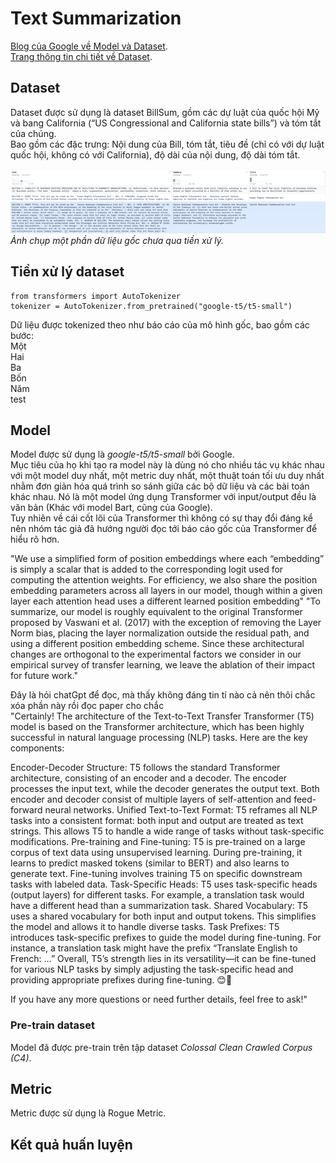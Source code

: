 # Text Summarization
[Blog của Google về Model và Dataset](https://research.google/blog/exploring-transfer-learning-with-t5-the-text-to-text-transfer-transformer/).  
[Trang thông tin chi tiết về Dataset](https://huggingface.co/datasets/billsum).  
## Dataset
Dataset được sử dụng là dataset BillSum, gồm các dự luật của quốc hội Mỹ và bang California (“US Congressional and California state bills”) và tóm tắt của chúng.  
Bao gồm các đặc trưng: Nội dung của Bill, tóm tắt, tiêu đề (chỉ có với dự luật quốc hội, không có với California), độ dài của nội dung, độ dài tóm tắt.  

![](./report_data/BillSumImg.png)  
*Ảnh chụp một phần dữ liệu gốc chưa qua tiền xử lý.*  
## Tiền xử lý dataset  
```
from transformers import AutoTokenizer
tokenizer = AutoTokenizer.from_pretrained("google-t5/t5-small")
```  
Dữ liệu được tokenized theo như báo cáo của mô hình gốc, bao gồm các bước:  
	Một  
	Hai  
	Ba  
	Bốn  
	Năm  
test
## Model  
Model được sử dụng là *google-t5/t5-small* bởi Google.  
Mục tiêu của họ khi tạo ra model này là dùng nó cho nhiều tác vụ khác nhau với một model duy nhất, một metric duy nhất, một thuật toán tối ưu duy nhất nhằm đơn giản hóa quá trình so sánh giữa các bộ dữ liệu và các bài toán khác nhau.
Nó là một model ứng dụng Transformer với input/output đều là văn bản (Khác với model Bart, cũng của Google).  
Tuy nhiên về cái cốt lõi của Transformer thì không có sự thay đổi đáng kể nên nhóm tác giả đã hướng người đọc tới báo cáo gốc của Transformer để hiểu rõ hơn.  
  
"We use a simplified form of position embeddings
where each “embedding” is simply a scalar that is added to the corresponding logit used
for computing the attention weights. For efficiency, we also share the position embedding
parameters across all layers in our model, though within a given layer each attention head
uses a different learned position embedding"
"To summarize, our model is roughly equivalent to the original Transformer proposed by
Vaswani et al. (2017) with the exception of removing the Layer Norm bias, placing the layer
normalization outside the residual path, and using a different position embedding scheme.
Since these architectural changes are orthogonal to the experimental factors we consider in
our empirical survey of transfer learning, we leave the ablation of their impact for future
work."
  
Đây là hỏi chatGpt để đọc, mà thấy không đáng tin tí nào cả nên thôi chắc xóa phần này rồi đọc paper cho chắc  
"Certainly! The architecture of the Text-to-Text Transfer Transformer (T5) model is based on the Transformer architecture, which has been highly successful in natural language processing (NLP) tasks. Here are the key components:

Encoder-Decoder Structure:
T5 follows the standard Transformer architecture, consisting of an encoder and a decoder.
The encoder processes the input text, while the decoder generates the output text.
Both encoder and decoder consist of multiple layers of self-attention and feed-forward neural networks.
Unified Text-to-Text Format:
T5 reframes all NLP tasks into a consistent format: both input and output are treated as text strings.
This allows T5 to handle a wide range of tasks without task-specific modifications.
Pre-training and Fine-tuning:
T5 is pre-trained on a large corpus of text data using unsupervised learning.
During pre-training, it learns to predict masked tokens (similar to BERT) and also learns to generate text.
Fine-tuning involves training T5 on specific downstream tasks with labeled data.
Task-Specific Heads:
T5 uses task-specific heads (output layers) for different tasks.
For example, a translation task would have a different head than a summarization task.
Shared Vocabulary:
T5 uses a shared vocabulary for both input and output tokens.
This simplifies the model and allows it to handle diverse tasks.
Task Prefixes:
T5 introduces task-specific prefixes to guide the model during fine-tuning.
For instance, a translation task might have the prefix “Translate English to French: …”
Overall, T5’s strength lies in its versatility—it can be fine-tuned for various NLP tasks by simply adjusting the task-specific head and providing appropriate prefixes during fine-tuning. 😊🚀

If you have any more questions or need further details, feel free to ask!"
  
  
### Pre-train dataset
Model đã được pre-train trên tập dataset *Colossal Clean Crawled Corpus (C4)*.
 
## Metric  
Metric được sử dụng là Rogue Metric.


## Kết quả huấn luyện
